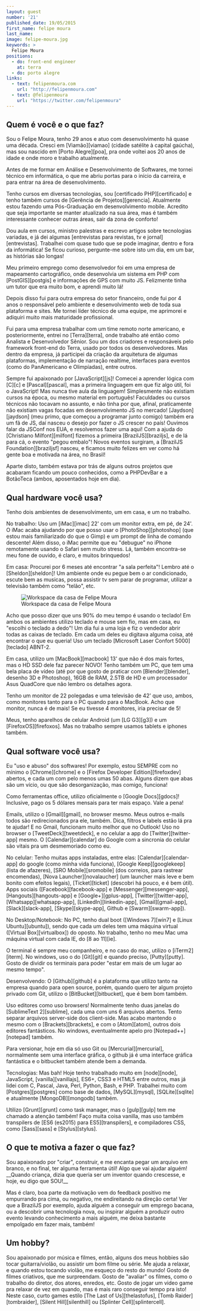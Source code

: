 ```yaml
---
layout: guest
number: '21'
published_date: 19/05/2015
first_name: felipe moura
last_name:
image: felipe-moura.jpg
keywords: >
  Felipe Moura
positions:
  - do: front-end engineer
    at: terra
  - do: porto alegre
links:
  - text: felipenmoura.com
    url: "http://felipenmoura.com"
  - text: @felipenmoura
    url: "https://twitter.com/felipenmoura"
---
```

<section class="question">
  <div class="wrapper">
    <div class="question-title-area">
      <h2 class="question-title">Quem é você e o que faz?</h2>
    </div>
    <div class="question-content-area">
      <div class="question-content text">
        <p>
        Sou o Felipe Moura, tenho 29 anos e atuo com desenvolvimento há quase
        uma década. Cresci em [Viamão][viamao] (cidade satélite à capital
        gaúcha), mas sou nascido em [Porto Alegre][poa], pra onde voltei aos 20
        anos de idade e onde moro e trabalho atualmente.
        </p>
        <p>
        Antes de me formar em Análise e Desenvolvimento de Softwares, me tornei
        técnico em informática, o que me abriu portas para o início da carreira,
        e para entrar na área de desenvolvimento.
        </p>
        <p>
        Tenho cursos em diversas tecnologias, sou [certificado PHP][certificado]
        e tenho também cursos de [Gerência de Projetos][gerencia]. Atualmente
        estou fazendo uma Pós-Graduação em desenvolvimento mobile. Acredito que
        seja importante se manter atualizado na sua área, mas é também
        interessante conhecer outras áreas, sair da zona de conforto!
        </p>
        <p>
        Dou aula em cursos, ministro palestras e escrevo artigos sobre
        tecnologias variadas, e já dei algumas
        [entrevistas para revistas, tv e jornal][entrevistas]. Trabalhei com
        quase tudo que se pode imaginar, dentro e fora da informática! Se ficou
        curioso, pergunte-me sobre isto um dia, em um bar, as histórias são
        longas!
        </p>
        <p>
        Meu primeiro emprego como desenvolvedor foi em uma empresa de mapeamento
        cartográfico, onde desenvolvia um sistema em PHP com [PostGIS][postgis]
        e informações de GPS com muito JS. Felizmente tinha um tutor que era
        muito bom, e aprendi muito lá!
        </p>
        <p>
        Depois disso fui para outra empresa do setor financeiro, onde fui por 4
        anos o responsável pelo ambiente e desenvolvimento web de toda sua
        plataforma e sites. Me tornei líder técnico de uma equipe, me aprimorei
        e adiquiri muito mais maturidade profissional.
        </p>
        <p>
        Fui para uma empresa trabalhar com um time remoto norte americano, e
        posteriormente, entrei no [Terra][terra], onde trabalho até então como
        Analista e Desenvolvedor Sênior. Sou um dos criadores e responsáveis
        pelo framework front-end do Terra, usado por todos os desenvolvedores.
        Mas dentro da empresa, já participei da criação da arquitetura de
        algumas plataformas, implementação de narração realtime, interfaces para
        eventos (como do PanAmericano e Olimpíadas), entre outros.
        </p>
        <p>
        Sempre fui apaixonado por [JavaScript][js]! Comecei a aprender lógica
        com [C][c] e [Pascal][pascal], mas a primeira linguagem em que fiz algo
        útil, foi o JavaScript! Mas nunca tive aula da linguagem! Simplesmente
        não existiam cursos na época, ou mesmo material em português! Faculdades
        ou cursos técnicos não tocavam no assunto, e não tinha por que, afinal,
        praticamente não existiam vagas focadas em desenvolvimento JS no
        mercado! [Jaydson][jaydson] (meu primo, que começou a programar junto
        comigo) também era um fã de JS, daí nasceu o desejo por fazer o JS
        crescer no país! Ouvimos falar da JSConf nos EUA, e resolvemos fazer uma
        aqui! Com a ajuda do [Christiano Milfont][milfont] fizemos a primeira
        [BrazilJS][braziljs], e de lá para cá, o evento "pegou embalo"! Novos
        eventos surgiram, a [BrazilJS Foundation][braziljsf] nasceu, e ficamos
        muito felizes em ver como há gente boa e motivada na área, no Brasil!
        </p>
        <p>
        Aparte disto, também estava por trás de alguns outros projetos que
        acabaram ficando um pouco conhecidos, como a PHPDevBar e a BotãoTeca
        (ambos, aposentados hoje em dia).
        </p>
      </div>
    </div>
  </div>
</section>

[viamao]: http://pt.wikipedia.org/wiki/Viam%C3%A3o
[poa]: http://pt.wikipedia.org/wiki/Porto_Alegre
[certificado]: http://felipenmoura.com/articles/php-zce-a-prova-de-certificacao-php/
[gerencia]: http://www.pmi.org/certification/project-management-professional-pmp.aspx
[entrevistas]: http://felipenmoura.com/utils/videos/
[postgis]: http://postgis.net/
[terra]: http://www.terra.com.br/
[js]: https://developer.mozilla.org/pt-BR/docs/Web/JavaScript
[c]: http://pt.wikipedia.org/wiki/C_(linguagem_de_programa%C3%A7%C3%A3o)
[pascal]: http://pt.wikipedia.org/wiki/Pascal_(linguagem_de_programa%C3%A7%C3%A3o)
[jaydson]: https://twitter.com/jaydson
[milfont]: https://twitter.com/cmilfont
[braziljs]: http://braziljs.com.br/
[braziljsf]: http://braziljs.org/

<section class="question">
  <div class="wrapper">
    <div class="question-title-area">
      <h2 class="question-title">Qual hardware você usa?</h2>
    </div>
    <div class="question-content-area">
      <div class="question-content text">
        <p>
        Tenho dois ambientes de desenvolvimento, um em casa, e um no trabalho.
        </p>
        <p>
        No trabalho: Uso um [iMac][imac] 22' com um monitor extra, em pé, de
        24'. O iMac acaba ajudando por que posso usar o [PhotoShop][photoshop]
        (que estou mais familiarizado do que o Gimp) e um prompt de linha de
        comando descente! Além disso, o iMac permite que eu "debugue" no iPhone
        remotamente usando o Safari sem muito stress. Lá, também encontra-se meu
        fone de ouvido, é claro, e muitos brinquedos!
        </p>
        <p>
        Em casa: Procurei por 6 meses até encontrar "a sala perfeita"! Lembro
        até o [Sheldon][sheldon]! Um ambiente onde eu pegue bem o ar
        condicionado, escute bem as musicas, possa assistir tv sem parar de
        programar, utilizar a televisão também como "telão", etc.
        </p>
        <figure class="image-fit">
          <img
            src="/images/content/felipe-moura-workspace.jpg"
            alt="Workspace da casa de Felipe Moura"
          />
          <figcaption class="caption-bottom">
            Workspace da casa de Felipe Moura
          </figcaption>
        </figure>
        <p>
        Acho que posso dizer que uns 90% do meu tempo é usando o teclado! Em
        ambos os ambientes utilizo teclado e mouse sem fio, mas em casa, eu
        "escolhi o teclado a dedo"! Um dia fui a uma loja e fiz o vendedor abrir
        todas as caixas de teclado. Em cada um deles eu digitava alguma coisa,
        até encontrar o que eu queria! Uso um teclado
        [Microsoft Laser Confort 5000][teclado] ABNT-2.
        </p>
        <p>
        Em casa, utilizo um [MacBook][macbook] 13' que não é dos mais fortes,
        mas o HD SSD dele faz parecer NOVO! Tenho também um PC, que tem uma bela
        placa de vídeo (até por que gosto de praticar com [Blender][blender],
        desenho 3D e Photoshop), 16GB de RAM, 2.5TB de HD e um processador Asus
        QuadCore que não lembro os detalhes agora.
        </p>
        <p>
        Tenho um monitor de 22 polegadas e uma televisão de 42' que uso, ambos,
        como monitores tanto para o PC quando para o MacBook. Acho que monitor,
        nunca é de mais! Se eu tivesse 4 monitores, iria precisar de 5!
        </p>
        <p>
        Meus, tenho aparelhos de celular Android (um [LG G3][g3]) e um
        [FirefoxOS][firefoxos]. Mas no trabalho sempre usamos tablets e iphones
        também.
        </p>
      </div>
    </div>
  </div>
</section>

[imac]: https://www.apple.com/br/imac/
[photoshop]: http://www.adobe.com/br/products/photoshop.html
[sheldon]: http://pt.wikipedia.org/wiki/Sheldon_Cooper
[teclado]: http://www.microsoft.com/hardware/en-us/p/wireless-comfort-desktop-5000
[macbook]: https://www.apple.com/br/macbook/
[blender]: https://www.blender.org/
[g3]: https://www.youtube.com/watch?v=Sa59Z5pyUl4
[firefoxos]: https://www.mozilla.org/en-US/firefox/os/2.0/

<section class="question">
  <div class="wrapper">
    <div class="question-title-area">
      <h2 class="question-title">Qual software você usa?</h2>
    </div>
    <div class="question-content-area">
      <div class="question-content text">
        <p>
        Eu "uso e abuso" dos softwares! Por exemplo, estou SEMPRE com no mínimo
        o [Chrome][chrome] e o [Firefox Developer Edition][firefoxdev] abertos,
        e cada um com pelo menos umas 50 abas. Alguns dizem que abas são um
        vício, ou que são desorganização, mas comigo, funciona!
        </p>
        <p>
        Como ferramentas office, utilizo oficialmente o [Google Docs][gdocs]!
        Inclusive, pago os 5 dólares mensais para ter mais espaço. Vale a pena!
        </p>
        <p>
        Emails, utilizo o [Gmail][gmail], no browser mesmo. Meus outros e-mails
        todos são redirecionados pra ele, também. Dica, filtros e labels estão
        lá pra te ajudar! E no Gmail, funcionam muito melhor que no Outlook! Uso
        no browser o [TweetDeck][tweetdeck], e no celular a app do
        [Twitter][twitter-app] mesmo. O [Calendar][calendar] do Google com a
        sincronia do celular são vitais pra um desmemoriado como eu.
        </p>
        <p>
        No celular: Tenho muitas apps instaladas, entre elas:
        [Calendar][calendar-app] do google (como minha vida funciona),
        [Google Keep][googlekeep] (lista de afazeres), [SRO Mobile][sromobile]
        (dos correios, para rastrear encomendas), [Nova Launcher][novalaucher]
        (um launcher mais leve e bem bonito com efeitos legais),
        [Ticket][ticket] (descobri há pouco, e é bem útil). Apps sociais
        ([Facebook][facebook-app] e [Messenger][messenger-app],
        [Hangouts][hangouts-app] e [Google+][gplus-app], [Twitter][twitter-app],
        [Whatsapp][whatsapp-app], [LinkedIn][linkedin-app], [Gmail][gmail-app],
        [Slack][slack-app], [Skype][skype-app], Github e [Swarm][swarm-app]).
        </p>
        <p>
        No Desktop/Notebook: No PC, tenho dual boot ([Windows 7][win7] e
        [Linux Ubuntu][ubuntu]), sendo que cada um deles tem uma máquina virtual
        ([Virtual Box][virtualbox]) do oposto. No trabalho, tenho no meu Mac uma
        máquina virtual com cada IE, do [8 ao 11][ie].
        </p>
        <p>
        O terminal é sempre meu companheiro, e no caso do mac, utilizo o
        [iTerm2][iterm]. No windows, uso o do [Git][git] e quando preciso,
        [Putty][putty]. Gosto de dividir os terminais para poder "estar em mais
        de um lugar ao mesmo tempo".
        </p>
        <p>
        Desenvolvendo: O [Github][github] é a plataforma que utilizo tanto na
        empresa quando para open source, porém, quando quero ter algum projeto
        privado com Git, utilizo o [BitBucket][bitbucket], que é bem bom também.
        </p>
        <p>
        Uso editores como uso browsers! Normalmente tenho duas janelas do
        [SublimeText 2][sublime], cada uma com uns 6 arquivos abertos. Tento
        separar arquivos server-side dos client-side. Mas acabo mantendo o mesmo
        com o [Brackets][brackets], e com o [Atom][atom], outros dois editores
        fantásticos. No windows, eventualmente apelo pro [Notepad++][notepad]
        também.
        </p>
        <p>
        Para versionar, hoje em dia só uso Git ou [Mercurial][mercurial],
        normalmente sem uma interface gráfica, o github já é uma interface
        gráfica fantástica e o bitbucket também atende bem a demanda.
        </p>
        <p>
        Tecnologias: Mas bah! Hoje tenho trabalhado muito em [node][node],
        JavaScript, [vanilla][vanillajs], ES6+, CSS3 e HTML5 entre outros, mas
        já lidei com C, Pascal, Java, Perl, Python, Bash, e PHP. Trabalhei muito
        com [Postgres][postgres] como base de dados, [MySQL][mysql],
        [SQLite][sqlite] e atualmente [MongoDB][mongodb] também.
        </p>
        <p>
        Utilizo [Grunt][grunt] como task manager, mas o [gulp][gulp] tem me
        chamado a atenção também! Faço muita coisa vanilla, mas uso também
        transpilers de [ES6 (es2015) para ES5][transpilers], e compiladores CSS,
        como [Sass][sass] e [Stylus][stylus].
        </p>
      </div>
    </div>
  </div>
</section>

[chrome]: http://www.google.com/chrome/
[firefoxdev]: https://www.mozilla.org/en-US/firefox/developer/
[gdocs]: https://www.google.com/docs/about/
[gmail]: https://gmail.com/
[tweetdeck]: https://tweetdeck.twitter.com/
[calendar]: http://www.google.com/calendar/about/
[calendar-app]: https://play.google.com/store/apps/details?id=com.google.android.calendar&hl=pt_BR
[googlekeep]: https://play.google.com/store/apps/details?id=com.google.android.keep&hl=pt_BR
[sromobile]: https://play.google.com/store/apps/details?id=br.com.correios.srocorreios&hl=pt_BR
[novalaucher]: https://play.google.com/store/apps/details?id=com.teslacoilsw.launcher
[ticket]: https://play.google.com/store/apps/details?id=br.com.mobile.ticket&hl=pt_BR
[facebook-app]: https://play.google.com/store/apps/details?id=com.facebook.katana
[messenger-app]: https://play.google.com/store/apps/details?id=com.facebook.orca
[hangouts-app]: https://play.google.com/store/apps/details?id=com.google.android.talk
[gplus-app]: https://play.google.com/store/apps/details?id=com.google.android.apps.plus
[twitter-app]: https://play.google.com/store/apps/details?id=com.twitter.android
[whatsapp-app]: https://play.google.com/store/apps/details?id=com.whatsapp
[linkedin-app]: https://play.google.com/store/apps/details?id=com.linkedin.android
[gmail-app]: https://play.google.com/store/apps/details?id=com.google.android.gm
[slack-app]: https://play.google.com/store/apps/details?id=com.Slack
[skype-app]: https://play.google.com/store/apps/details?id=com.skype.raider
[swarm-app]: https://play.google.com/store/apps/details?id=com.foursquare.robin
[win7]: http://pt.wikipedia.org/wiki/Windows_7
[ubuntu]: http://ubuntu-br.org/
[virtualbox]: https://www.virtualbox.org/
[ie]: https://www.modern.ie/en-us
[iterm]: http://iterm2.com/
[git]: https://git-scm.com/
[putty]: http://www.putty.org/
[github]: https://github.com/
[bitbucket]: https://bitbucket.org/
[sublime]: http://www.sublimetext.com/2
[brackets]: http://brackets.io/
[atom]: https://atom.io/
[notepad]: http://notepad-plus-plus.org/
[mercurial]: https://mercurial.selenic.com/
[node]: https://nodejs.org/
[vanillajs]: http://vanilla-js.com/
[postgres]: http://www.postgresql.org/
[mysql]: https://www.mysql.com/
[sqlite]: http://www.sqlite.org/
[mongodb]: https://www.mongodb.org/
[grunt]: http://gruntjs.com/
[gulp]: http://gulpjs.com/
[transpilers]: https://babeljs.io/
[sass]: http://sass-lang.com/
[stylus]: https://learnboost.github.io/stylus/


<section class="question">
  <div class="wrapper">
    <div class="question-title-area">
      <h2 class="question-title">O que te motiva a fazer o que faz?</h2>
    </div>
    <div class="question-content-area">
      <div class="question-content text">
        <p>
        Sou apaixonado por "criar", construir, e me encanta pegar um arquivo em
        branco, e no final, ter alguma ferramenta útil! Algo que vai ajudar
        alguém! __Quando criança, dizia que queria ser um inventor quando
        crescesse, e hoje, eu digo que SOU!__
        </p>
        <p>
        Mas é claro, boa parte da motivação vem do feedback positivo me
        empurrando pra cima, ou negativo, me endireitando na direção certa! Ver
        que a BrazilJS por exemplo, ajuda alguém a conseguir um emprego bacana,
        ou a descobrir uma tecnologia nova, ou inspirar alguém a produzir outro
        evento levando conhecimento a mais alguém, me deixa bastante empolgado
        em fazer mais, também!
        </p>
      </div>
    </div>
  </div>
</section>

<section class="question">
  <div class="wrapper">
    <div class="question-title-area">
      <h2 class="question-title">Um hobby?</h2>
    </div>
    <div class="question-content-area">
      <div class="question-content text">
        <p>
        Sou apaixonado por música e filmes, então, alguns dos meus hobbies são
        tocar guitarra/violão, ou assistir um bom filme ou série. Me ajuda a
        relaxar, e quando estou tocando violão, me esqueço do resto do mundo!
        Gosto de filmes criativos, que me surpreendam. Gosto de "avaliar" os
        filmes, como o trabalho do diretor, dos atores, enredos, etc. Gosto de
        jogar um video game pra relaxar de vez em quando, mas é mais raro
        conseguir tempo pra isto! Neste caso, curto games estilo
        [The Last of Us][thelastofus], [Tomb Raider][tombraider],
        [Silent Hill][silenthill] ou [Splinter Cell][splintercell].
        </p>
      </div>
    </div>
  </div>
</section>

[thelastofus]: http://pt.wikipedia.org/wiki/The_Last_of_Us
[tombraider]: http://pt.wikipedia.org/wiki/Tomb_Raider
[silenthill]: http://pt.wikipedia.org/wiki/Silent_Hill
[splintercell]: http://pt.wikipedia.org/wiki/Tom_Clancy%27s_Splinter_Cell_(jogo_eletr%C3%B4nico)
